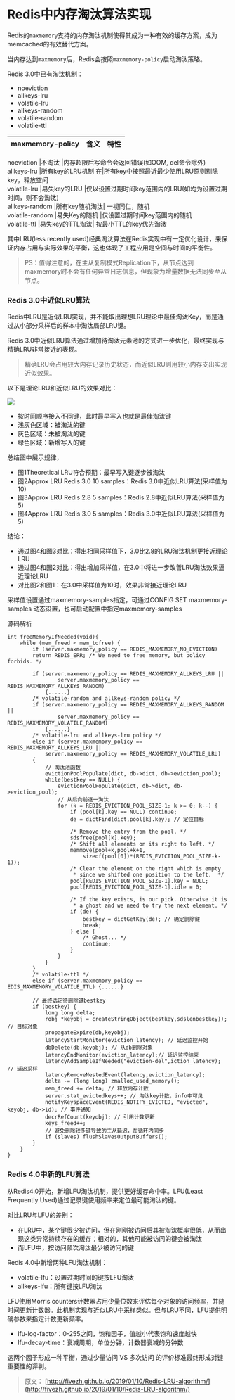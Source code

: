 # Redis中内存淘汰算法实现



Redis的`maxmemory`支持的内存淘汰机制使得其成为一种有效的缓存方案，成为memcached的有效替代方案。

当内存达到`maxmemory`后，Redis会按照`maxmemory-policy`启动淘汰策略。

Redis 3.0中已有淘汰机制：

* noeviction
* allkeys-lru
* volatile-lru
* allkeys-random
* volatile-random
* volatile-ttl

| maxmemory-policy | 含义 | 特性 |
| :--- | :--- | :--- |


noeviction \|不淘汰 \|内存超限后写命令会返回错误\(如OOM, del命令除外\)  
allkeys-lru \|所有key的LRU机制 在\|所有key中按照最近最少使用LRU原则剔除key，释放空间  
volatile-lru \|易失key的LRU \|仅以设置过期时间key范围内的LRU\(如均为设置过期时间，则不会淘汰\)  
allkeys-random \|所有key随机淘汰\| 一视同仁，随机  
volatile-random \|易失Key的随机 \|仅设置过期时间key范围内的随机  
volatile-ttl \|易失key的TTL淘汰\| 按最小TTL的key优先淘汰

其中LRU\(less recently used\)经典淘汰算法在Redis实现中有一定优化设计，来保证内存占用与实际效果的平衡，这也体现了工程应用是空间与时间的平衡性。

> PS：值得注意的，在主从复制模式Replication下，从节点达到maxmemory时不会有任何异常日志信息，但现象为增量数据无法同步至从节点。

### Redis 3.0中近似LRU算法

Redis中LRU是近似LRU实现，并不能取出理想LRU理论中最佳淘汰Key，而是通过从小部分采样后的样本中淘汰局部LRU键。

Redis 3.0中近似LRU算法通过增加待淘汰元素池的方式进一步优化，最终实现与精确LRU非常接近的表现。

> 精确LRU会占用较大内存记录历史状态，而近似LRU则用较小内存支出实现近似效果。

以下是理论LRU和近似LRU的效果对比：

![](../images/lru_comparison.png)

* 按时间顺序接入不同键，此时最早写入也就是最佳淘汰键
* 浅灰色区域：被淘汰的键
* 灰色区域：未被淘汰的键
* 绿色区域：新增写入的键

总结图中展示规律，

* 图1Theoretical LRU符合预期：最早写入键逐步被淘汰
* 图2Approx LRU Redis 3.0 10 samples：Redis 3.0中近似LRU算法\(采样值为10\)
* 图3Approx LRU Redis 2.8 5 samples：Redis 2.8中近似LRU算法\(采样值为5\)
* 图4Approx LRU Redis 3.0 5 samples：Redis 3.0中近似LRU算法\(采样值为5\)

结论：

* 通过图4和图3对比：得出相同采样值下，3.0比2.8的LRU淘汰机制更接近理论LRU
* 通过图4和图2对比：得出增加采样值，在3.0中将进一步改善LRU淘汰效果逼近理论LRU
* 对比图2和图1：在3.0中采样值为10时，效果非常接近理论LRU

采样值设置通过maxmemory-samples指定，可通过CONFIG SET maxmemory-samples 动态设置，也可启动配置中指定maxmemory-samples 

源码解析

```text
int freeMemoryIfNeeded(void){
    while (mem_freed < mem_tofree) {
        if (server.maxmemory_policy == REDIS_MAXMEMORY_NO_EVICTION)
        return REDIS_ERR; /* We need to free memory, but policy forbids. */

        if (server.maxmemory_policy == REDIS_MAXMEMORY_ALLKEYS_LRU ||
                server.maxmemory_policy == REDIS_MAXMEMORY_ALLKEYS_RANDOM)
            {......}
        /* volatile-random and allkeys-random policy */
        if (server.maxmemory_policy == REDIS_MAXMEMORY_ALLKEYS_RANDOM ||
                server.maxmemory_policy == REDIS_MAXMEMORY_VOLATILE_RANDOM)
            {......}
        /* volatile-lru and allkeys-lru policy */
        else if (server.maxmemory_policy == REDIS_MAXMEMORY_ALLKEYS_LRU ||
            server.maxmemory_policy == REDIS_MAXMEMORY_VOLATILE_LRU)
        {
            // 淘汰池函数
            evictionPoolPopulate(dict, db->dict, db->eviction_pool);
            while(bestkey == NULL) {
                evictionPoolPopulate(dict, db->dict, db->eviction_pool);
                // 从后向前逐一淘汰
                for (k = REDIS_EVICTION_POOL_SIZE-1; k >= 0; k--) {
                    if (pool[k].key == NULL) continue;
                    de = dictFind(dict,pool[k].key); // 定位目标

                    /* Remove the entry from the pool. */
                    sdsfree(pool[k].key);
                    /* Shift all elements on its right to left. */
                    memmove(pool+k,pool+k+1,
                        sizeof(pool[0])*(REDIS_EVICTION_POOL_SIZE-k-1));
                    /* Clear the element on the right which is empty
                     * since we shifted one position to the left.  */
                    pool[REDIS_EVICTION_POOL_SIZE-1].key = NULL;
                    pool[REDIS_EVICTION_POOL_SIZE-1].idle = 0;

                    /* If the key exists, is our pick. Otherwise it is
                     * a ghost and we need to try the next element. */
                    if (de) {
                        bestkey = dictGetKey(de); // 确定删除键
                        break;
                    } else {
                        /* Ghost... */
                        continue;
                    }
                }
            }
        }
        /* volatile-ttl */
        else if (server.maxmemory_policy == EDIS_MAXMEMORY_VOLATILE_TTL) {......}

        // 最终选定待删除键bestkey
        if (bestkey) {
            long long delta;
            robj *keyobj = createStringObject(bestkey,sdslenbestkey)); // 目标对象
            propagateExpire(db,keyobj);
            latencyStartMonitor(eviction_latency); // 延迟监控开始
            dbDelete(db,keyobj); // 从db删除对象
            latencyEndMonitor(eviction_latency);// 延迟监控结束
            latencyAddSampleIfNeeded("eviction-del",iction_latency); // 延迟采样
            latencyRemoveNestedEvent(latency,eviction_latency);
            delta -= (long long) zmalloc_used_memory();
            mem_freed += delta; // 释放内存计数
            server.stat_evictedkeys++; // 淘汰key计数，info中可见
            notifyKeyspaceEvent(REDIS_NOTIFY_EVICTED, "evicted", keyobj, db->id); // 事件通知
            decrRefCount(keyobj); // 引用计数更新
            keys_freed++;
            // 避免删除较多键导致的主从延迟，在循环内同步
            if (slaves) flushSlavesOutputBuffers();
        }
    }
}
```

### Redis 4.0中新的LFU算法

从Redis4.0开始，新增LFU淘汰机制，提供更好缓存命中率。LFU\(Least Frequently Used\)通过记录键使用频率来定位最可能淘汰的键。

对比LRU与LFU的差别：

* 在LRU中，某个键很少被访问，但在刚刚被访问后其被淘汰概率很低，从而出现这类异常持续存在的缓存；相对的，其他可能被访问的键会被淘汰
* 而LFU中，按访问频次淘汰最少被访问的键

Redis 4.0中新增两种LFU淘汰机制：

* volatile-lfu：设置过期时间的键按LFU淘汰
* allkeys-lfu：所有键按LFU淘汰

LFU使用Morris counters计数器占用少量位数来评估每个对象的访问频率，并随时间更新计数器。此机制实现与近似LRU中采样类似。但与LRU不同，LFU提供明确参数来指定计数更新频率。

* lfu-log-factor：0-255之间，饱和因子，值越小代表饱和速度越快
* lfu-decay-time：衰减周期，单位分钟，计数器衰减的分钟数

这两个因子形成一种平衡，通过少量访问 VS 多次访问 的评价标准最终形成对键重要性的评判。

> 原文： [http://fivezh.github.io/2019/01/10/Redis-LRU-algorithm/](http://fivezh.github.io/2019/01/10/Redis-LRU-algorithm/)

